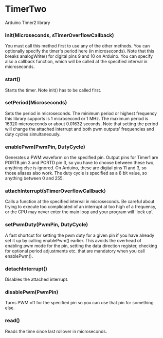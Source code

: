# TimerTwo
Arduino Timer2 library

### init(Microseconds, sTimerOverflowCallback)
You must call this method first to use any of the other methods. You can optionally specify the timer's period here (in microseconds). Note that this breaks analogWrite() for digital pins 9 and 10 on Arduino. You can specify also a callback function, which will be called at the specified interval in microseconds.

### start()
Starts the timer. Note init() has to be called first.

### setPeriod(Microseconds)
Sets the period in microseconds. The minimum period or highest frequency this library supports is 1 microsecond or 1 MHz. The maximum period is 16320 microseconds or about 0.01632 seconds. Note that setting the period will change the attached interrupt and both pwm outputs' frequencies and duty cycles simultaneously.

### enablePwm(PwmPin, DutyCycle)
Generates a PWM waveform on the specified pin. Output pins for Timer1 are PORTB pin 3 and PORTD pin 3, so you have to choose between these two, anything else is ignored. On Arduino, these are digital pins 11 and 3, so those aliases also work. The duty cycle is specified as a 8 bit value, so anything between 0 and 255.

### attachInterrupt(sTimerOverflowCallback)
Calls a function at the specified interval in microseconds. Be careful about trying to execute too complicated of an interrupt at too high of a frequency, or the CPU may never enter the main loop and your program will 'lock up'.

### setPwmDuty(PwmPin, DutyCycle)
A fast shortcut for setting the pwm duty for a given pin if you have already set it up by calling enablePwm() earlier. This avoids the overhead of enabling pwm mode for the pin, setting the data direction register, checking for optional period adjustments etc. that are mandatory when you call enablePwm().

### detachInterrupt()
Disables the attached interrupt.

### disablePwm(PwmPin)
Turns PWM off for the specified pin so you can use that pin for something else.

### read()
Reads the time since last rollover in microseconds.
